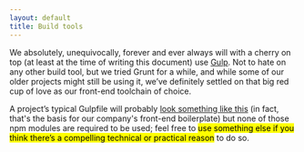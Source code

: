 ```yaml
---
layout: default
title: Build tools
---
```


We absolutely, unequivocally, forever and ever always will with a cherry on top (at least at the time of writing this document) use [Gulp](http://gulpjs.com). Not to hate on any other build tool, but we tried Grunt for a while, and while some of our older projects might still be using it, we’ve definitely settled on that big red cup of love as our front-end toolchain of choice. 

A project’s typical Gulpfile will probably [look something like this](https://github.com/querkmachine/kickstart/blob/master/gulpfile.js) (in fact, that's the basis for our company's front-end boilerplate) but none of those npm modules are required to be used; feel free to <mark>use something else if you think there’s a compelling technical or practical reason</mark> to do so. 
